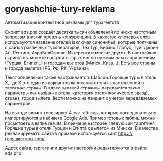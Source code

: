 # goryashchie-tury-reklama
Автоматизация контекстной рекламы для турагентств

Скрипт ads.php создаёт десятки тысяч объявлений по низко частотным запросам (низкий уровень конкуренции). В качестве ключевых слов используются названия отелей (включая синонимы), которые получены с сайтов различных туроператоров: Тез Тур, Библио Глобус, Туи, Джоин Ап, Ростинг, АэроБелСервис, Интерсити и многих других. В настройках скрипта вы можете настроить таргетинг по нужным вам направлениям (Турция, Египет...) и городам вылетов (Минск, Киев...). Есть все страны и города вылетов (РБ, РФ, РК, Украина).

Текст объявлений также настраивается. Шаблон: Горящие туры в отель X, где X это один из вариантов написания отеля из настроенной в таргетинг страны. В адрес целевой страницы передаются такие параметры как название отеля, категория отеля (количество звезд), страна, город вылета. Вести можно на лэндинг с учетом передаваемых параметров.

На выходе скрипт генерирует 4 csv таблицы, которые последовательно импортируются в кабинете Google Ads. Пример готовых таблиц можно посмотреть в папке results. В примере настроен следующий таргетинг: Горящие туры в отели Турции и Египта с вылетом из Минска. В качестве рекламируемого сайта в примере используется сайт https://горящиетуры.com/

Адрес сайта, таргетинг и другие настройки редактируются в файле ads.php
